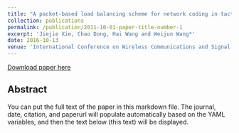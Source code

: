```yaml
---
title: "A packet-based load balancing scheme for network coding in tactical heterogeneous wireless networks"
collection: publications
permalink: /publication/2011-10-01-paper-title-number-1
excerpt: 'Jiejie Xie, Chao Dong, Hai Wang and Weijun Wang*'
date: 2016-10-13
venue: 'International Conference on Wireless Communications and Signal Processing (WCSP)'
---
```


[Download paper here](http://weijunalexwang.github.io/files/07752659.pdf) 

## Abstract
You can put the full text of the paper in this markdown file. The journal, date, citation, and paperurl will populate automatically based on the YAML variables, and then the text below (this text) will be displayed.
